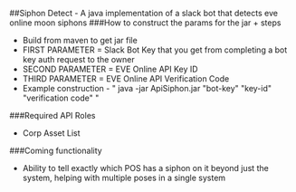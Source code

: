 ##Siphon Detect - A java implementation of a slack bot that detects eve online moon siphons
###How to construct the params for the jar + steps
+ Build from maven to get jar file
+ FIRST PARAMETER = Slack Bot Key that you get from completing a bot key auth request to the owner
+ SECOND PARAMETER = EVE Online API Key ID
+ THIRD PARAMETER = EVE Online API Verification Code
+ Example construction - " java -jar ApiSiphon.jar "bot-key" "key-id" "verification code" "


###Required API Roles
+ Corp Asset List

###Coming functionality
+ Ability to tell exactly which POS has a siphon on it beyond just the system, helping with multiple poses in a single system
